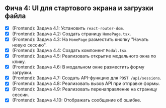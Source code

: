 ## Фича 4: UI для стартового экрана и загрузки файла
- [x] (Frontend): Задача 4.1: Установить `react-router-dom`.
- [x] (Frontend): Задача 4.2: Создать страницу `HomePage.tsx`.
- [x] (Frontend): Задача 4.3: На `HomePage` разместить кнопку "Начать новую сессию".
- [x] (Frontend): Задача 4.4: Создать компонент `Modal.tsx`.
- [x] (Frontend): Задача 4.5: Реализовать открытие модального окна по клику.
- [x] (Frontend): Задача 4.6: В модальном окне разместить форму загрузки.
- [x] (Frontend): Задача 4.7: Создать API-функцию для `POST /api/sessions`.
- [x] (Frontend): Задача 4.8: Реализовать вызов API при отправке формы.
- [x] (Frontend): Задача 4.9: Реализовать перенаправление на страницу сессии.
- [x] (Frontend): Задача 4.10: Отображать сообщение об ошибке.